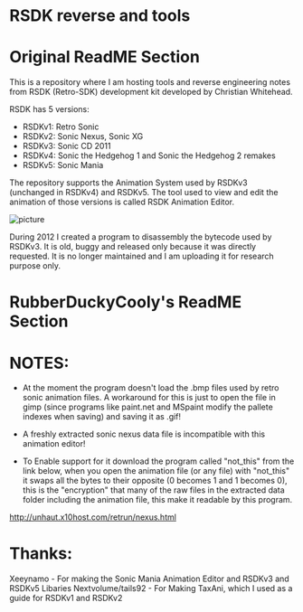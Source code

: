 # RSDK reverse and tools

# Original ReadME Section

This is a repository where I am hosting tools and reverse engineering notes from RSDK (Retro-SDK) development kit developed by Christian Whitehead.

RSDK has 5 versions:
* RSDKv1: Retro Sonic
* RSDKv2: Sonic Nexus, Sonic XG
* RSDKv3: Sonic CD 2011
* RSDKv4: Sonic the Hedgehog 1 and Sonic the Hedgehog 2 remakes
* RSDKv5: Sonic Mania

The repository supports the Animation System used by RSDKv3 (unchanged in RSDKv4) and RSDKv5. The tool used to view and edit the animation of those versions is called RSDK Animation Editor.

![picture](http://www.lucianociccariello.com/Content/images/portfolio/projects/rsdk1.png)

During 2012 I created a program to disassembly the bytecode used by RSDKv3. It is old, buggy and released only because it was directly requested. It is no longer maintained and I am uploading it for research purpose only.

# RubberDuckyCooly's ReadME Section

# NOTES:

- At the moment the program doesn't load the .bmp files used by retro sonic animation files. A workaround for this is just to open the file in gimp (since programs like paint.net and MSpaint modify the pallete indexes when saving) and saving it as .gif!

- A freshly extracted sonic nexus data file is incompatible with this animation editor! 

- To Enable support for it download the program called "not_this" from the link below, when you open the animation file (or any file) with "not_this" it swaps all the bytes to their opposite (0 becomes 1 and 1 becomes 0), this is the "encryption" that many of the raw files in the extracted data folder including the animation file, this make it readable by this program.

http://unhaut.x10host.com/retrun/nexus.html

# Thanks:
Xeeynamo - For making the Sonic Mania Animation Editor and RSDKv3 and RSDKv5 Libaries
Nextvolume/tails92 - For Making TaxAni, which I used as a guide for RSDKv1 and RSDKv2
